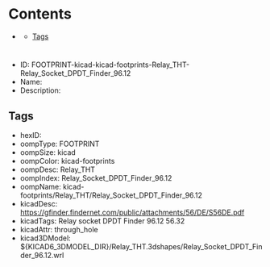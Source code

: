 



Contents
========

* [](#)
	* [Tags](#tags)

# 

- ID: FOOTPRINT-kicad-kicad-footprints-Relay_THT-Relay_Socket_DPDT_Finder_96.12
- Name: 
- Description: 

## Tags

- hexID: 
- oompType: FOOTPRINT
- oompSize: kicad
- oompColor: kicad-footprints
- oompDesc: Relay_THT
- oompIndex: Relay_Socket_DPDT_Finder_96.12
- oompName: kicad-footprints/Relay_THT/Relay_Socket_DPDT_Finder_96.12
- kicadDesc: https://gfinder.findernet.com/public/attachments/56/DE/S56DE.pdf
- kicadTags: Relay socket DPDT Finder 96.12 56.32
- kicadAttr: through_hole
- kicad3DModel: ${KICAD6_3DMODEL_DIR}/Relay_THT.3dshapes/Relay_Socket_DPDT_Finder_96.12.wrl
